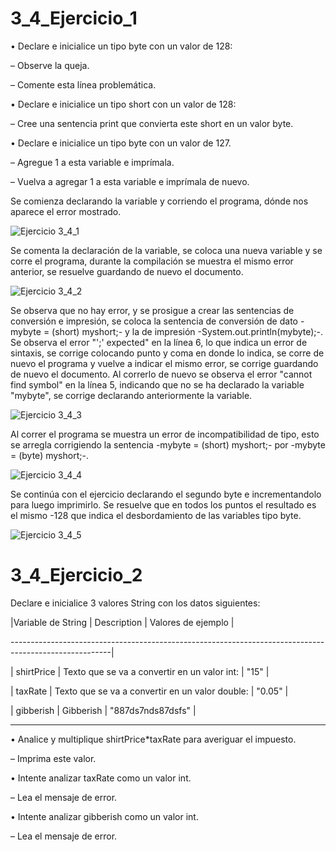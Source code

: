 # 3_4_Ejercicio_1

• Declare e inicialice un tipo byte con un valor de 128:

– Observe la queja.

– Comente esta línea problemática.

• Declare e inicialice un tipo short con un valor de 128:

– Cree una sentencia print que convierta este short en un valor byte.

• Declare e inicialice un tipo byte con un valor de 127.

– Agregue 1 a esta variable e imprímala.

– Vuelva a agregar 1 a esta variable e imprímala de nuevo.

Se comienza declarando la variable y corriendo el programa, dónde nos aparece el error mostrado.

![Ejercicio 3_4_1](https://user-images.githubusercontent.com/54320247/64361502-4b01c600-cfd2-11e9-8457-3433d70b9807.jpg)

Se comenta la declaración de la variable, se coloca una nueva variable y se corre el programa, durante la compilación se muestra el mismo error anterior, se resuelve guardando de nuevo el documento.

![Ejercicio 3_4_2](https://user-images.githubusercontent.com/54320247/64361507-4ccb8980-cfd2-11e9-9e92-949de3bf1f24.jpg)

Se observa que no hay error, y se prosigue a crear las sentencias de conversión e impresión, se coloca la sentencia de conversión de dato -mybyte = (short) myshort;- y la de impresión -System.out.println(mybyte);-. Se observa el error "';' expected" en la línea 6, lo que indica un error de sintaxis, se corrige colocando punto y coma en donde lo indica, se corre de nuevo el programa y vuelve a indicar el mismo error, se corrige guardando de nuevo el documento. Al correrlo de nuevo se observa el error "cannot find symbol" en la línea 5, indicando que no se ha declarado la variable "mybyte", se corrige declarando anteriormente la variable.

![Ejercicio 3_4_3](https://user-images.githubusercontent.com/54320247/64361510-4e954d00-cfd2-11e9-973b-04ed00a4ae9a.jpg)

Al correr el programa se muestra un error de incompatibilidad de tipo, esto se arregla corrigiendo la sentencia -mybyte = (short) myshort;- por -mybyte = (byte) myshort;-.

![Ejercicio 3_4_4](https://user-images.githubusercontent.com/54320247/64361514-505f1080-cfd2-11e9-9fcb-2add17d2e4d2.jpg)

Se continúa con el ejercicio declarando el segundo byte e incrementandolo para luego imprimirlo. Se resuelve que en todos los puntos el resultado es el mismo -128 que indica el desbordamiento de las variables tipo byte.

![Ejercicio 3_4_5](https://user-images.githubusercontent.com/54320247/64361519-5228d400-cfd2-11e9-8bd4-b080c864199a.jpg)

# 3_4_Ejercicio_2

Declare e inicialice 3 valores String con los datos siguientes:

|Variable de String |                      Description                        |  Valores de ejemplo    |

-------------------------------------------------------------------------------------------------------|

|    shirtPrice     |        Texto que se va a convertir en un valor int:     |         "15"           |

|      taxRate      |        Texto que se va a convertir en un valor double:  |        "0.05"          |

|     gibberish     |                       Gibberish                         |   "887ds7nds87dsfs"    |

-------------------------------------------------------------------------------------------------------
     
• Analice y multiplique shirtPrice*taxRate para averiguar el impuesto.

– Imprima este valor.

• Intente analizar taxRate como un valor int.

– Lea el mensaje de error.

• Intente analizar gibberish como un valor int.

– Lea el mensaje de error.
